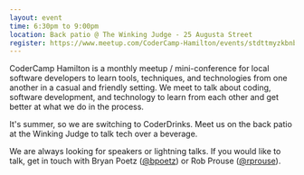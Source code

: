 ```yaml
---
layout: event
time: 6:30pm to 9:00pm
location: Back patio @ The Winking Judge - 25 Augusta Street
register: https://www.meetup.com/CoderCamp-Hamilton/events/stdttmyzkbnb/
---
```


CoderCamp Hamilton is a monthly meetup / mini-conference for local software developers to learn tools, techniques, and technologies from one another in a casual and friendly setting. We meet to talk about coding, software development, and technology to learn from each other and get better at what we do in the process.

It's summer, so we are switching to CoderDrinks. Meet us on the back patio at the Winking Judge to talk tech over a beverage.

We are always looking for speakers or lightning talks. If you would like to talk, get in touch with Bryan Poetz ([@bpoetz](https://twitter.com/bpoetz)) or Rob Prouse ([@rprouse](https://twitter.com/rprouse)).